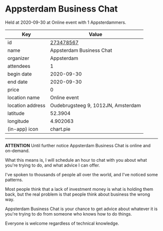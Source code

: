# Appsterdam Business Chat
Held at 2020-09-30 at Online event with 1 Appsterdammers.
        
|Key|Value
|---|---|
|id|[273478567](https://www.meetup.com/appsterdam/events/273478567/)|
|name|Appsterdam Business Chat|
|organizer|Appsterdam|
|attendees|1|
|begin date|2020-09-30|
|end date|2020-09-30|
|price|0|
|location name|Online event|
|location address|Oudebrugsteeg 9, 1012JN, Amsterdam|
|latitude|52.3904|
|longitude|4.902063|
|(in-app) icon|chart.pie|

---

**ATTENTION** Until further notice Appsterdam Business Chat is online and on-demand.

What this means is, I will schedule an hour to chat with you about what you're trying to do, and what advice I can offer.

I've spoken to thousands of people all over the world, and I've noticed some patterns.

Most people think that a lack of investment money is what is holding them back, but the real problem is that people think about business the wrong way.

Appsterdam Business Chat is your chance to get advice about whatever it is you're trying to do from someone who knows how to do things.

Everyone is welcome regardless of technical knowledge.


